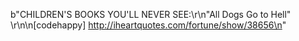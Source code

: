 b"CHILDREN'S BOOKS YOU'LL NEVER SEE:\r\n&quot;All Dogs Go to Hell&quot; \r\n\n[codehappy] http://iheartquotes.com/fortune/show/38656\n"